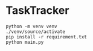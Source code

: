 # TaskTracker

```
python -m venv venv 
./venv/source/activate
pip install -r requirement.txt
python main.py
```
